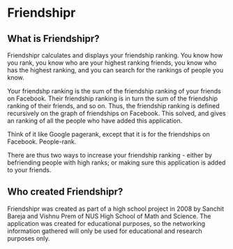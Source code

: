 Friendshipr
===========

What is Friendshipr?
--------------------

Friendshipr calculates and displays your friendship ranking. You know how you rank, you know who are your highest ranking friends, you know who has the highest ranking, and you can search for the rankings of people you know.

Your friendshp ranking is the sum of the friendship ranking of your friends on Facebook. Their friendship ranking is in turn the sum of the friendship ranking of their friends, and so on. Thus, the friendship ranking is defined recursively on the graph of friendships on Facebook. This solved, and gives an ranking of all the people who have added this application.

Think of it like Google pagerank, except that it is for the friendships on Facebook. People-rank.

There are thus two ways to increase your friendship ranking - either by befriending people with high ranks; or making sure this application is added to your friends.

Who created Friendshipr?
------------------------

Friendshipr was created as part of a high school project in 2008 by Sanchit Bareja and Vishnu Prem of NUS High School of Math and Science. The application was created for educational purposes, so the networking information gathered will only be used for educational and research purposes only.